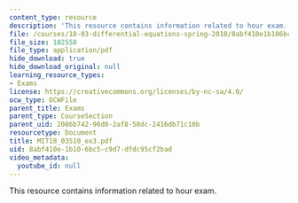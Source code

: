 ```yaml
---
content_type: resource
description: 'This resource contains information related to hour exam. '
file: /courses/18-03-differential-equations-spring-2010/8abf410e1b106bc5c9d7dfdc95cf2bad_MIT18_03S10_ex3.pdf
file_size: 102558
file_type: application/pdf
hide_download: true
hide_download_original: null
learning_resource_types:
- Exams
license: https://creativecommons.org/licenses/by-nc-sa/4.0/
ocw_type: OCWFile
parent_title: Exams
parent_type: CourseSection
parent_uid: 2086b742-96d0-2af8-58dc-2416db71c10b
resourcetype: Document
title: MIT18_03S10_ex3.pdf
uid: 8abf410e-1b10-6bc5-c9d7-dfdc95cf2bad
video_metadata:
  youtube_id: null
---
```

This resource contains information related to hour exam. 